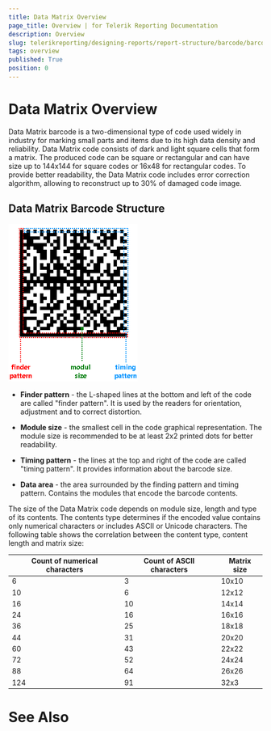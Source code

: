 ```yaml
---
title: Data Matrix Overview
page_title: Overview | for Telerik Reporting Documentation
description: Overview
slug: telerikreporting/designing-reports/report-structure/barcode/barcode-types/2d-barcodes/data-matrix/overview
tags: overview
published: True
position: 0
---
```


# Data Matrix Overview



Data Matrix barcode is a two-dimensional type of code used widely in industry for marking small parts and items due to its high data density and reliability.
        Data Matrix code consists of dark and light square cells that form a matrix. The produced code can be square or rectangular and can have size up to 144x144 for square codes
        or 16x48 for rectangular codes. To provide better readability, the Data Matrix code includes error correction algorithm, allowing to reconstruct up to 30% of damaged code image.
      

## Data Matrix Barcode Structure  
  ![barcode-datamatrix-structure](images/Barcodes/barcode-datamatrix-structure.png)

* __Finder pattern__ - the L-shaped lines at the bottom and left of the code are called "finder pattern". It is used by the readers for orientation, adjustment and to correct distortion.
            

* __Module size__ - the smallest cell in the code graphical representation. The module size is recommended to be at least 2x2 printed dots for better readability.
            

* __Timing pattern__ - the lines at the top and right of the code are called "timing pattern". It provides information about the barcode size.
            

* __Data area__ - the area surrounded by the finding pattern and timing pattern. Contains the modules that encode the barcode contents.
            

The size of the Data Matrix code depends on module size, length and type of its contents. The contents type determines if the encoded value contains only numerical characters or includes ASCII or Unicode characters.
          The following table shows the correlation between the content type, content length and matrix size:
        


| Count of numerical characters | Count of ASCII characters | Matrix size |
| ------ | ------ | ------ |
|6|3|10x10|
|10|6|12x12|
|16|10|14x14|
|24|16|16x16|
|36|25|18x18|
|44|31|20x20|
|60|43|22x22|
|72|52|24x24|
|88|64|26x26|
|124|91|32x3|




# See Also

